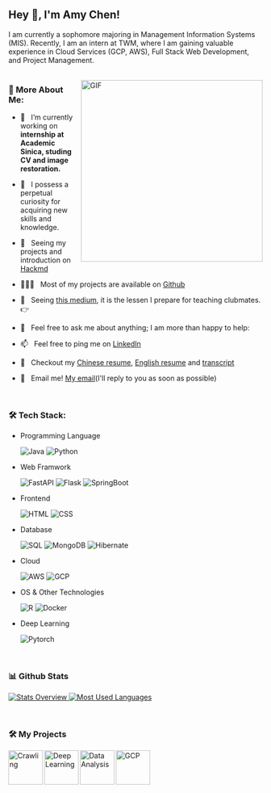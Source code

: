 ## Hey 👋, I'm Amy Chen!

I am currently a sophomore majoring in Management Information Systems (MIS). Recently, I am an intern at TWM, where I am gaining valuable experience in Cloud Services (GCP, AWS), Full Stack Web Development, and Project Management.
<br/>
<br/>

<img align="right" alt="GIF" src="https://raw.githubusercontent.com/rahul-jha98/rahul-jha98/main/techstack.gif" width="360px"/>
  
### 🧐 More About Me:

- 🔭 &nbsp; I’m currently working on **internship at Academic Sinica, studing CV and image restoration.**
- 🤝 &nbsp; I possess a perpetual curiosity for acquiring new skills and knowledge.
- 🌱 &nbsp; Seeing my projects and introduction on [Hackmd](https://hackmd.io/@PK-DB_l7T3Sx9aEZc_wIYA/Hk8jg6LBp)
- 👨🏻‍💻 &nbsp; Most of my projects are available on [Github](https://github.com/joting0518)
- 🎨 &nbsp; Seeing [this medium](https://hackmd.io/-UwaFbpRTy2cyWDsx9Srmg), it is the lessen I prepare for teaching clubmates. 👉
- 💬 &nbsp; Feel free to ask me about anything; I am more than happy to help: 
- 📫 &nbsp; Feel free to ping me on [LinkedIn](https://www.linkedin.com/in/jo-ting-chen-8a1808267/)

- 📝 &nbsp; Checkout my [Chinese resume](https://drive.google.com/file/d/1zyWLbvnYp26A7TrnWeZd5HjnshgUFyr2/view?usp=sharing), [English resume](https://drive.google.com/file/d/1G3ArCM0ytCnBKmzHsAst8vW3bmLcSWhI/view?usp=sharing) and [transcript](https://drive.google.com/file/d/1tna-GOyjoKYzGd56m0arCdf3LXIiLRX_/view?usp=sharing)
- 📧 &nbsp; Email me! [My email](111306011@g.nccu.edu.tw)(I'll reply to you as soon as possible)
<br>

### 🛠️ Tech Stack:
-  Programming Language
  
    ![Java](https://img.shields.io/badge/-Java-05122A?style=flat&logo=java)&nbsp;![Python](https://img.shields.io/badge/-Python-05122A?style=flat&logo=python)&nbsp;

-  Web Framwork

   ![FastAPI](https://img.shields.io/badge/-FastAPI-05122A?style=flat&logo=fastapi) ![Flask](https://img.shields.io/badge/-Flask-05122A?style=flat&logo=Flask) ![SpringBoot](https://img.shields.io/badge/-FastAPI-05122A?style=flat&logo=SpringBoot)

 *  Frontend
 
    ![HTML](https://img.shields.io/badge/-HTML-000?&logo=html5)&nbsp;![CSS](https://img.shields.io/badge/-CSS-000?&logo=css3)&nbsp;

-  Database

   ![SQL](https://img.shields.io/badge/-SQL-000?&logo=MySQL) ![MongoDB](https://img.shields.io/badge/-MongoDB-000?&logo=MongoDB) ![Hibernate](https://img.shields.io/badge/-Hibernate-000?&logo=hibernate)

- Cloud

  ![AWS](https://img.shields.io/badge/-AWS-000?&logo=Amazon-AWS&logoColor=F90) ![GCP](https://img.shields.io/badge/-GCP-000?&logo=Google) 

- OS & Other Technologies

  ![R](https://img.shields.io/badge/-R-000?&logo=R&logoColor=75AADB) ![Docker](https://img.shields.io/badge/-Docker-000?&logo=Docker&logoColor=2496ED)

- Deep Learning

  ![Pytorch](https://img.shields.io/badge/-Pytorch-05122A?style=flat&logo=pytorch)
<br>


### 📊 Github Stats
<a href='https://github.com/rahul-jha98/github-stats-transparent'>
  
![Stats Overview]()
![Most Used Languages]()

</a>

<br>

### 🛠️ My Projects

<a href="https://github.com/joting0518/project_national_holidays" target="_blank"> <img alt="Crawling" src="https://img.shields.io/badge/Crawling-05122A?style=for-the-badge" height="68" align="left"> </a>

<a href="https://github.com/joting0518/Dell_stock" target="_blank"> <img alt="Deep Learning" src="https://img.shields.io/badge/Deep%20Learning-05122A?style=for-the-badge"  height="68" align="left"> </a>

<a href="https://github.com/joting0518/Business-Analytics-with-SAS-R" target="_blank"> <img alt="Data Analysis" src="https://img.shields.io/badge/Data%20Analysis-05122A?style=for-the-badge" height="68" align="left"> </a>

<a href="https://github.com/joting0518/GCP_practice" target="_blank"> <img alt="GCP" src="https://img.shields.io/badge/GCP-05122A?style=for-the-badge" height="68" align="left"> </a>


